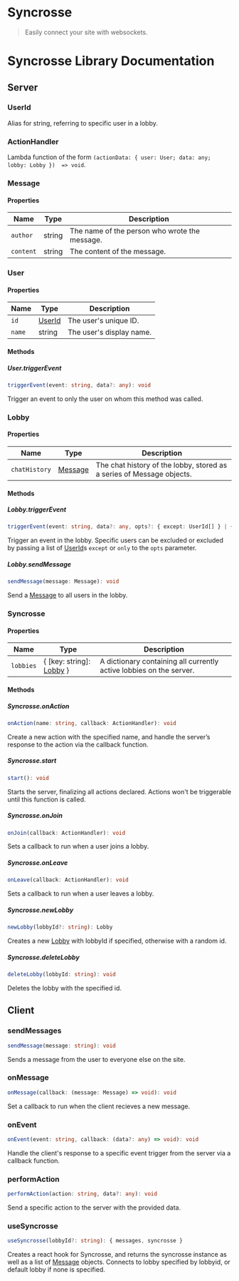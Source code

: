 # Syncrosse

> Easily connect your site with websockets.

# Syncrosse Library Documentation

## Server
### UserId
Alias for string, referring to specific user in a lobby.

### ActionHandler 
Lambda function of the form `(actionData: { user: User; data: any; lobby: Lobby })  => void`.
### Message

#### Properties
| Name      | Type   | Description                                   |
|-----------|--------|-----------------------------------------------|
| `author`  | string | The name of the person who wrote the message. |
| `content` | string | The content of the message.                   |


### User

#### Properties
| Name   | Type              | Description              |
|--------|-------------------|--------------------------|
| `id`   | [UserId](#userid) | The user's unique ID.    |
| `name` | string            | The user's display name. |

#### Methods

##### User.triggerEvent
```typescript
triggerEvent(event: string, data?: any): void
```
Trigger an event to only the user on whom this method was called.
### Lobby
#### Properties
| Name          | Type                | Description                                                            |
|---------------|---------------------|------------------------------------------------------------------------|
| `chatHistory` | [Message](#message) | The chat history of the lobby, stored as a series of Message objects.  |

#### Methods

##### Lobby.triggerEvent
```typescript
triggerEvent(event: string, data?: any, opts?: { except: UserId[] } | { only: UserId[] }): void
```
Trigger an event in the lobby. Specific users can be excluded or excluded by passing a list of [UserId](#userid)s `except` or `only` to the `opts` parameter.

##### Lobby.sendMessage
```typescript
sendMessage(message: Message): void
```
Send a [Message](#message) to all users in the lobby.

### Syncrosse

#### Properties
| Name      | Type                               | Description                                                         |
|-----------|------------------------------------|---------------------------------------------------------------------|
| `lobbies` | { [key: string]: [Lobby](#lobby) } | A dictionary containing all currently active lobbies on the server. |

#### Methods

##### Syncrosse.onAction
```typescript
onAction(name: string, callback: ActionHandler): void
```

Create a new action with the specified name, and handle the server’s response to the action via the callback function.

##### Syncrosse.start
```typescript
start(): void
```
Starts the server, finalizing all actions declared. Actions won't be triggerable until this function is called.

##### Syncrosse.onJoin
```typescript
onJoin(callback: ActionHandler): void
```
Sets a callback to run when a user joins a lobby.

##### Syncrosse.onLeave
```typescript
onLeave(callback: ActionHandler): void
```
Sets a callback to run when a user leaves a lobby.

##### Syncrosse.newLobby
```typescript
newLobby(lobbyId?: string): Lobby
```
Creates a new [Lobby](#lobby) with lobbyId if specified, otherwise with a random id.

##### Syncrosse.deleteLobby
```typescript
deleteLobby(lobbyId: string): void
```
Deletes the lobby with the specified id.

## Client

### sendMessages
```typescript
sendMessage(message: string): void
```
Sends a message from the user to everyone else on the site.

### onMessage
```typescript
onMessage(callback: (message: Message) => void): void
```
Set a callback to run when the client recieves a new message.

### onEvent
```typescript
onEvent(event: string, callback: (data?: any) => void): void
```
Handle the client's response to a specific event trigger from the server via a callback function.

### performAction
```typescript
performAction(action: string, data?: any): void
```
Send a specific action to the server with the provided data.

### useSyncrosse
```typescript
useSyncrosse(lobbyId?: string): { messages, syncrosse }
```
Creates a react hook for Syncrosse, and returns the syncrosse instance as well as a list of [Message](#message) objects. Connects to lobby specified by lobbyid, or default lobby if none is specified.
